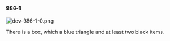 #### 986-1
![dev-986-1-0.png](https://github.com/lil-lab/nlvr/raw/master/nlvr/dev/images/4/dev-986-1-0.png "dev-986-1-0.png")

There is a box, which a blue triangle and at least two black items.
